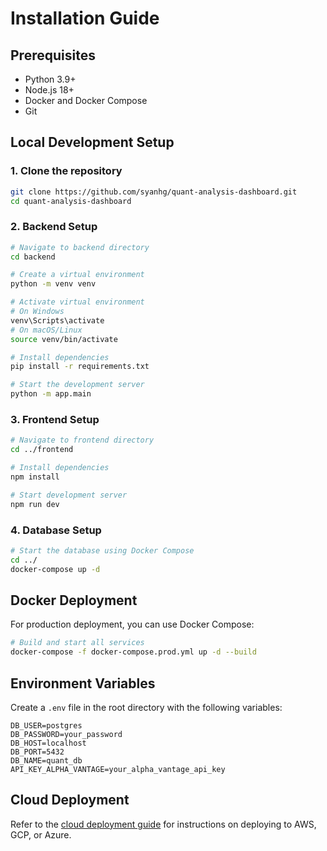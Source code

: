 # Installation Guide

## Prerequisites

- Python 3.9+
- Node.js 18+
- Docker and Docker Compose
- Git

## Local Development Setup

### 1. Clone the repository

```bash
git clone https://github.com/syanhg/quant-analysis-dashboard.git
cd quant-analysis-dashboard
```

### 2. Backend Setup

```bash
# Navigate to backend directory
cd backend

# Create a virtual environment
python -m venv venv

# Activate virtual environment
# On Windows
venv\Scripts\activate
# On macOS/Linux
source venv/bin/activate

# Install dependencies
pip install -r requirements.txt

# Start the development server
python -m app.main
```

### 3. Frontend Setup

```bash
# Navigate to frontend directory
cd ../frontend

# Install dependencies
npm install

# Start development server
npm run dev
```

### 4. Database Setup

```bash
# Start the database using Docker Compose
cd ../
docker-compose up -d
```

## Docker Deployment

For production deployment, you can use Docker Compose:

```bash
# Build and start all services
docker-compose -f docker-compose.prod.yml up -d --build
```

## Environment Variables

Create a `.env` file in the root directory with the following variables:

```
DB_USER=postgres
DB_PASSWORD=your_password
DB_HOST=localhost
DB_PORT=5432
DB_NAME=quant_db
API_KEY_ALPHA_VANTAGE=your_alpha_vantage_api_key
```

## Cloud Deployment

Refer to the [cloud deployment guide](./deployment.md) for instructions on deploying to AWS, GCP, or Azure.
